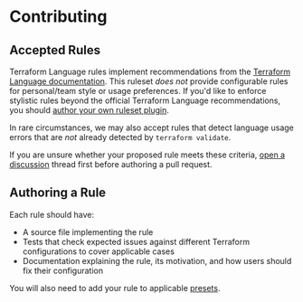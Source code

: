 # Contributing

## Accepted Rules

Terraform Language rules implement recommendations from the [Terraform Language documentation](https://www.terraform.io/language). This ruleset _does not_ provide configurable rules for personal/team style or usage preferences. If you'd like to enforce stylistic rules beyond the official Terraform Language recommendations, you should [author your own ruleset plugin](https://github.com/terraform-linters/tflint/blob/master/docs/developer-guide/plugins.md).

In rare circumstances, we may also accept rules that detect language usage errors that are _not_ already detected by `terraform validate`. 

If you are unsure whether your proposed rule meets these criteria, [open a discussion](https://github.com/arsiba/tofulint-ruleset-opentofu/discussions/new?category=ideas) thread first before authoring a pull request.

## Authoring a Rule

Each rule should have:

* A source file implementing the rule
* Tests that check expected issues against different Terraform configurations to cover applicable cases
* Documentation explaining the rule, its motivation, and how users should fix their configuration

You will also need to add your rule to applicable [presets](https://github.com/arsiba/tofulint-ruleset-opentofu/blob/main/rules/preset.go).
